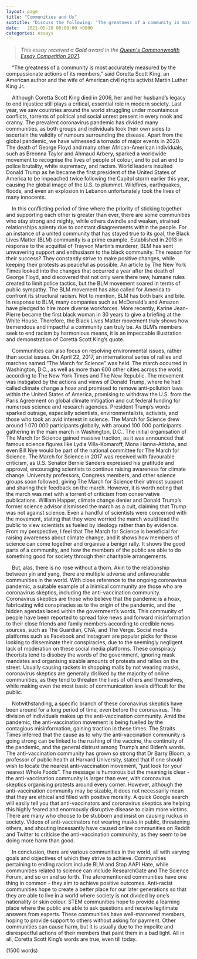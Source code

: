 ```yaml
---
layout: page
title: "Communities and Us"
subtitle: "Discuss the following: 'The greatness of a community is most accurately measured by the compassionate actions of its members.'' – Coretta Scott King"
date:   2021-05-28 00:00:00 +0800
categories: essays 
---
```


> *This essay received a **Gold** award in the [Queen's Commonwealth Essay Competition 2021](https://www.royalcwsociety.org/essay-competition).*

&nbsp;&nbsp;&nbsp;&nbsp;“The greatness of a community is most accurately measured by the compassionate actions of its members,” said Coretta Scott King, an American author and the wife of American civil rights activist Martin Luther King Jr.

&nbsp;&nbsp;&nbsp;&nbsp;Although Coretta Scott King died in 2006, her and her husband’s legacy to end injustice still plays a critical, essential role in modern society. Last year, we saw countries around the world struggling under mountainous conflicts, torrents of political and social unrest present in every nook and cranny. The prevalent coronavirus pandemic has divided many communities, as both groups and individuals took their own sides to ascertain the validity of rumours surrounding the disease. Apart from the global pandemic, we have witnessed a tornado of major events in 2020. The death of George Floyd and many other African-American individuals, such as Breonna Taylor and Ahmaud Arbery, sparked a worldwide movement to recognise the lives of people of colour, and to put an end to police brutality, white supremacy, and racism. World leaders insulted Donald Trump as he became the first president of the United States of America to be impeached twice following the Capitol storm earlier this year, causing the global image of the U.S. to plummet. Wildfires, earthquakes, floods, and even an explosion in Lebanon unfortunately took the lives of many innocents.

&nbsp;&nbsp;&nbsp;&nbsp;In this conflicting period of time where the priority of sticking together and supporting each other is greater than ever, there are some communities who stay strong and mighty, while others dwindle and weaken, strained relationships aplenty due to constant disagreements within the people. For an instance of a united community that has stayed true to its goal, the Black Lives Matter (BLM) community is a prime example. Established in 2013 in response to the acquittal of Trayvon Martin’s murderer, BLM has sent unwavering support and enthusiasm to the black community. The reason for their success? They constantly strive to make positive changes, while keeping their protests as peaceful as possible. An article by The New York Times looked into the changes that occurred a year after the death of George Floyd, and discovered that not only were there new, humane rules created to limit police tactics, but the BLM movement soared in terms of public sympathy. The BLM movement has also called for America to confront its structural racism. Not to mention, BLM has both bark and bite. In response to BLM, many companies such as McDonald’s and Amazon have pledged to hire more diverse workforces. More recently, Karine Jean-Pierre became the first black woman in 30 years to give a briefing at the White House. Therefore, the Black Lives Matter movement truly shows how tremendous and impactful a community can truly be. As BLM’s members seek to end racism by harmonious means, it is an impeccable illustration and demonstration of Coretta Scott King’s quote.

&nbsp;&nbsp;&nbsp;&nbsp;Communities can also focus on resolving environmental issues, rather than social issues. On April 22, 2017, an international series of rallies and marches named “The March for Science” was held. The march occurred in Washington, D.C., as well as more than 600 other cities across the world, according to The New York Times and The New Republic. The movement was instigated by the actions and views of Donald Trump, where he had called climate change a hoax and promised to remove anti-pollution laws within the United States of America, promising to withdraw the U.S. from the Paris Agreement on global climate mitigation and cut federal funding for numerous science and research agencies. President Trump’s words sparked outrage, especially scientists, environmentalists, activists, and those who took an avid interest in science. The March for Science drew around 1 070 000 participants globally, with around 100 000 participants gathering in the main march in Washington, D.C.. The initial organisation of The March for Science gained massive traction, as it was announced that famous science figures like Lydia Villa-Komaroff, Mona Hanna-Attisha, and even Bill Nye would be part of the national committee for The March for Science. The March for Science in 2017 was received with favourable criticism, as U.S. Senator Bernie Sanders expressed his gratitude and approval, encouraging scientists to continue raising awareness for climate change. University professors, Congress members, and other science groups soon followed, giving The March for Science their utmost support and sharing their feedback on the march. However, it is worth noting that the march was met with a torrent of criticism from conservative publications. William Happer, climate change denier and Donald Trump’s former science advisor dismissed the march as a cult, claiming that Trump was not against science. Even a handful of scientists were concerned with the movement, stating that they were worried the march would lead the public to view scientists as fueled by ideology rather than by evidence. From my perspective, I feel that The March for Science is beneficial for raising awareness about climate change, and it shows how members of science can come together and organise a benign rally. It shows the good parts of a community, and how the members of the public are able to do something good for society through their charitable arrangements.

&nbsp;&nbsp;&nbsp;&nbsp;But, alas, there is no rose without a thorn. Akin to the relationship between yin and yang, there are multiple adverse and unfavourable communities in the world. With close reference to the ongoing coronavirus pandemic, a suitable example of a inimical community are those who are coronavirus skeptics, including the anti-vaccination community. Coronavirus skeptics are those who believe that the pandemic is a hoax, fabricating wild conspiracies as to the origin of the pandemic, and the hidden agendas laced within the government’s words. This community of people have been reported to spread fake news and forward misinformation to their close friends and family members according to credible news sources, such as The Guardian, CNA, and The Verge. Social media platforms such as Facebook and Instagram are popular picks for those looking to disseminate their conspiracies, due to the seemingly negligent lack of moderation on these social media platforms. These conspiracy theorists tend to disobey the words of the government, ignoring mask mandates and organising sizable amounts of protests and rallies on the street. Usually causing rackets in shopping malls by not wearing masks, coronavirus skeptics are generally disliked by the majority of online communities, as they tend to threaten the lives of others and themselves, while making even the most basic of communication levels difficult for the public.

&nbsp;&nbsp;&nbsp;&nbsp;Notwithstanding, a specific branch of these coronavirus skeptics have been around for a long period of time, even before the coronavirus. This division of individuals makes up the anti-vaccination community. Amid the pandemic, the anti-vaccination movement is being fuelled by the contagious misinformation, gaining traction in these times. The Straits Times inferred that the cause as to why the anti-vaccination community is going strong can be linked to the rushing of the vaccine, the continuity of the pandemic, and the general distrust among Trump’s and Biden’s words. The anti-vaccination community has grown so strong that Dr Barry Bloom, a professor of public health at Harvard University, stated that if one should wish to locate the nearest anti-vaccination movement, “just look for your nearest Whole Foods”. The message is humorous but the meaning is clear - the anti-vaccination community is larger than ever, with coronavirus skeptics organising protests around every corner. However, although the anti-vaccination community may be sizable, it does not necessarily mean that they are ethical and filled with positive morality. A quick Google search will easily tell you that anti-vaccinators and coronavirus skeptics are helping this highly feared and enormously disruptive disease to claim more victims. There are many who choose to be stubborn and insist on causing ruckus in society. Videos of anti-vaccinators not wearing masks in public, threatening others, and shouting incessantly have caused online communities on Reddit and Twitter to criticise the anti-vaccination community, as they seem to be doing more harm than good. 

&nbsp;&nbsp;&nbsp;&nbsp;In conclusion, there are various communities in the world, all with varying goals and objectives of which they strive to achieve. Communities pertaining to ending racism include BLM and Stop AAPI Hate, while communities related to science can include ResearchGate and The Science Forum, and so on and so forth. The aforementioned communities have one thing in common - they aim to achieve positive outcomes. Anti-racist communities hope to create a better place for our later generations so that they are able to live in a world where society is not divided by one’s nationality or skin colour. STEM communities hope to provide a learning place where the public are able to ask questions and receive legitimate answers from experts. These communities have well-mannered members, hoping to provide support to others without asking for payment. Other communities can cause harm, but it is usually due to the impolite and disrespectful actions of their members that paint them in a bad light. All in all, Coretta Scott King’s words are true, even till today. 

(1500 words)
